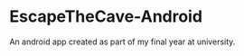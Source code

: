 EscapeTheCave-Android
=====================

An android app created as part of my final year at university.
